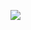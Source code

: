 ![](https://static.wikia.nocookie.net/omori/images/6/65/Simulation_Hero_%28Neutral%29.gif/revision/latest?cb=20220624231934)


